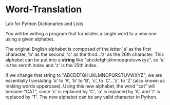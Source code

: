 # Word-Translation
Lab for Python Dictionaries and Lists

You will be writing a program that translates a single word to a new one using a given alphabet.

The original English alphabet is composed of the letter 'a' as the first character, 'b' as the second, 'c' as the third...'z' as the 26th character. This alphabet can be put into a **string** like "abcdefghijklmnopqrstuvwxyz", so 'a' is the zeroth index and 'z' is the 25th index.

If we change that string to "ABCDEFGHIJKLMNOPQRSTUVWXYZ", we are essentially translating 'a' to 'A', 'b' to 'B', 'c', to 'C'...'z', to 'Z' (also known as making words uppercase). Using this new alphabet, the word "cat" will become "CAT", since 'c' is replaced by 'C', 'a' is replaced by 'A', and 't' is replaced by 'T'. The new alphabet can be any valid character in Python.
